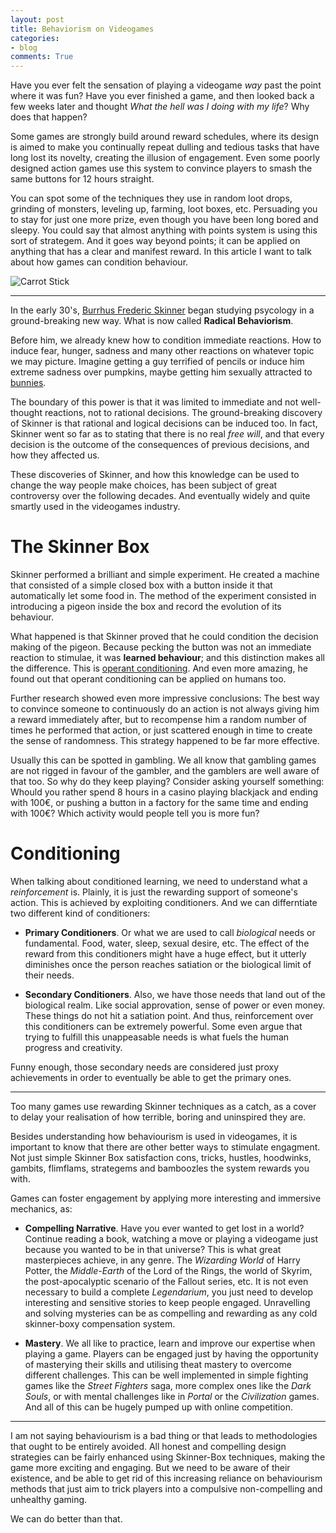 ```yaml
---
layout: post
title: Behaviorism on Videogames
categories:
- blog
comments: True
---
```


Have you ever felt the sensation of playing a videogame *way* past the point where it was fun? Have you ever finished a game, and then looked back a few weeks later and thought *What the hell was I doing with my life*? Why does that happen? 

Some games are strongly build around reward schedules, where its design is aimed to make you continually repeat dulling and tedious tasks that have long lost its novelty, creating the illusion of engagement. Even some poorly designed action games use this system to convince players to smash the same buttons for 12 hours straight.

You can spot some of the techniques they use in random loot drops, grinding of monsters, leveling up, farming, loot boxes, etc. Persuading you to stay for just one more prize, even though you have been long bored and sleepy. You could say that almost anything with points system is using this sort of strategem. And it goes way beyond points; it can be applied on anything that has a clear and manifest reward. In this article I want to talk about how games can condition behaviour.

<img src="Carrot-on-stick.jpg"
     alt="Carrot Stick" />

---

In the early 30's, [Burrhus Frederic Skinner](https://en.wikipedia.org/wiki/B._F._Skinner) began studying psycology in a ground-breaking new way. What is now called **Radical Behaviorism**.

Before him, we already knew how to condition immediate reactions. How to induce fear, hunger, sadness and many other reactions on whatever topic we may picture. Imagine getting a guy terrified of pencils or induce him extreme sadness over pumpkins, maybe getting him sexually attracted to [bunnies](https://en.wikipedia.org/wiki/Playboy_Bunny).

The boundary of this power is that it was limited to immediate and not well-thought reactions, not to rational decisions. The ground-breaking discovery of Skinner is that rational and logical decisions can be induced too. In fact, Skinner went so far as to stating that there is no real *free will*, and that every decision is the outcome of the consequences of previous decisions, and how they affected us.

These discoveries of Skinner, and how this knowledge can be used to change the way people make choices, has been subject of great controversy over the following decades. And eventually widely and quite smartly used in the videogames industry.

# The Skinner Box

Skinner performed a brilliant and simple experiment. He created a machine that consisted of a simple closed box with a button inside it that automatically let some food in. The method of the experiment consisted in introducing a pigeon inside the box and record the evolution of its behaviour.

What happened is that Skinner proved that he could condition the decision making of the pigeon. Because pecking the button was not an immediate reaction to stimulae, it was **learned behaviour**; and this distinction makes all the difference. This is [operant conditioning](https://en.wikipedia.org/wiki/Operant_conditioning). And even more amazing, he found out that operant conditioning can be applied on humans too.

Further research showed even more impressive conclusions: The best way to convince someone to continuously do an action is not always giving him a reward immediately after, but to recompense him a random number of times he performed that action, or just scattered enough in time to create the sense of randomness. This strategy happened to be far more effective.

Usually this can be spotted in gambling. We all know that gambling games are not rigged in favour of the gambler, and the gamblers are well aware of that too. So why do they keep playing? Consider asking yourself something: Whould you rather spend 8 hours in a casino playing blackjack and ending with 100€, or pushing a button in a factory for the same time and ending with 100€? Which activity would people tell you is more fun?

# Conditioning

When talking about conditioned learning, we need to understand what a *reinforcement* is. Plainly, it is just the rewarding support of someone's action. This is achieved by exploiting conditioners. And we can differntiate two different kind of conditioners:

- **Primary Conditioners**.  Or what we are used to call *biological* needs or fundamental. Food, water, sleep, sexual desire, etc. The effect of the reward from this conditioners might have a huge effect, but it utterly diminishes once the person reaches satiation or the biological limit of their needs.

- **Secondary Conditioners**. Also, we have those needs that land out of the biological realm. Like social approvation, sense of power or even money. These things do not hit a satiation point. And thus, reinforcement over this conditioners can be extremely powerful. Some even argue that trying to fulfill this unappeasable needs is what fuels the human progress and creativity.

Funny enough, those secondary needs are considered just proxy achievements in order to eventually be able to get the primary ones.

---

Too many games use rewarding Skinner techniques as a catch, as a cover to delay your realisation of how terrible, boring and uninspired they are.

Besides understanding how behaviourism is used in videogames, it is important to know that there are other better ways to stimulate engagment. Not just simple Skinner Box satisfaction cons, tricks, hustles, hoodwinks, gambits, flimflams, strategems and bamboozles the system rewards you with.

Games can foster engagement by applying more interesting and immersive mechanics, as:

- **Compelling Narrative**. Have you ever wanted to get lost in a world? Continue reading a book, watching a move or playing a videogame just because you wanted to be in that universe? This is what great masterpieces achieve, in any genre. The *Wizarding World* of Harry Potter, the *Middle-Earth* of the Lord of the Rings, the world of Skyrim, the post-apocalyptic scenario of the Fallout series, etc. It is not even necessary to build a complete *Legendarium*, you just need to develop interesting and sensitive stories to keep people engaged. Unravelling and solving mysteries can be as compelling and rewarding as any cold skinner-boxy compensation system.

- **Mastery**. We all like to practice, learn and improve our expertise when playing a game. Players can be engaged just by having the opportunity of masterying their skills and utilising theat mastery to overcome different challenges. This can be well implemented in simple fighting games like the *Street Fighters* saga, more complex ones like the *Dark Souls*, or with mental challenges like in *Portal* or the *Civilization* games. And all of this can be hugely pumped up with online competition.

---

I am not saying behaviourism is a bad thing or that leads to methodologies that ought to be entirely avoided. All honest and compelling design strategies can be fairly enhanced using Skinner-Box techniques, making the game more exciting and engaging. But we need to be aware of their existence, and be able to get rid of this increasing reliance on behaviourism methods that just aim to trick players into a compulsive non-compelling and unhealthy gaming. 

We can do better than that.
